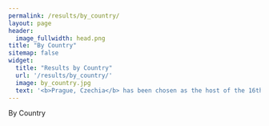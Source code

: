 ```yaml
---
permalink: /results/by_country/
layout: page
header:
  image_fullwidth: head.png
title: "By Country"
sitemap: false
widget:
  title: "Results by Country"
  url: '/results/by_country/'
  image: by_country.jpg
  text: '<b>Prague, Czechia</b> has been chosen as the host of the 16th International Linguistics Olympiad on July 26-30th, 2018. You can find the official website <a href="http://iol.ff.cuni.cz/">here</a>.'
---
```


By Country